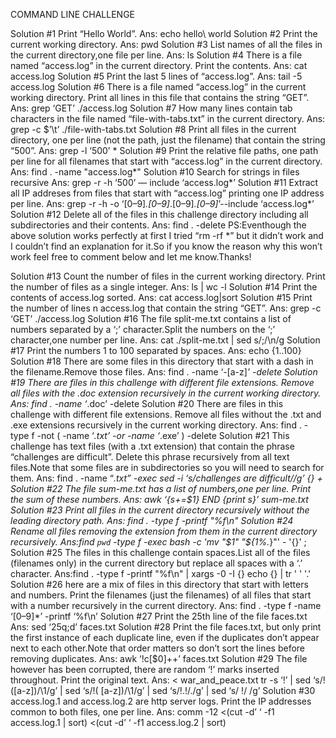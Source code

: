 COMMAND LINE CHALLENGE

Solution #1 Print “Hello World”.
Ans: echo hello\ world
Solution #2 Print the current working directory.
Ans: pwd
Solution #3 List names of all the files in the current directory,one file per line.
Ans: ls
Solution #4 There is a file named “access.log” in the current directory. Print the contents.
Ans: cat access.log
Solution #5 Print the last 5 lines of “access.log”.
Ans: tail -5 access.log
Solution #6 There is a file named “access.log” in the current working directory. Print all lines in this file that contains the string “GET”.
Ans: grep ‘GET’ ./access.log
Solution #7 How many lines contain tab characters in the file named “file-with-tabs.txt” in the current directory.
Ans: grep -c $’\t’ ./file-with-tabs.txt
Solution #8 Print all files in the current directory, one per line (not the path, just the filename) that contain the string “500”.
Ans: grep -l ‘500’ *
Solution #9 Print the relative file paths, one path per line for all filenames that start with “access.log” in the current directory.
Ans: find . -name "access.log*"
Solution #10 Search for strings in files recursive
Ans: grep -r -h ‘500’ — include ‘access.log*’
Solution #11 Extract all IP addreses from files that start with “access.log” printing one IP address per line.
Ans: grep -r -h -o ‘[0–9]*\.[0–9]*\.[0–9]*\.[0–9]*’--include ‘access.log*’
Solution #12 Delete all of the files in this challenge directory including all subdirectories and their contents.
Ans: find . -delete
PS:Eventhough the above solution works perfectly at first I tried “rm -rf *” but it didn’t work and I couldn’t find an explanation for it.So if you know the reason why this won’t work feel free to comment below and let me know.Thanks!

Solution #13 Count the number of files in the current working directory. Print the number of files as a single integer.
Ans: ls | wc -l
Solution #14 Print the contents of access.log sorted.
Ans: cat access.log|sort
Solution #15 Print the number of lines n access.log that contain the string “GET”.
Ans: grep -c ‘GET’ ./access.log
Solution #16 The file split-me.txt contains a list of numbers separated by a ‘;’ character.Split the numbers on the ‘;’ character,one number per line.
Ans: cat ./split-me.txt | sed s/\;/\\n/g
Solution #17 Print the numbers 1 to 100 separated by spaces.
Ans: echo {1..100}
Solution #18 There are some files in this directory that start with a dash in the filename.Remove those files.
Ans: find . -name ‘-[a-z]*’ -delete
Solution #19 There are files in this challenge with different file extensions. Remove all files with the .doc extension recursively in the current working directory.
Ans: find . -name ‘*.doc’ -delete
Solution #20 There are files in this challenge with different file extensions. Remove all files without the .txt and .exe extensions recursively in the current working directory.
Ans: find . -type f -not \( -name ‘*.txt’ -or -name ‘*.exe’ \) -delete
Solution #21 This challenge has text files (with a .txt extension) that contain the phrase “challenges are difficult”. Delete this phrase recursively from all text files.Note that some files are in subdirectories so you will need to search for them.
Ans: find . -name “*.txt” -exec sed -i ‘s/challenges are difficult//g’ {} +
Solution #22 The file sum-me.txt has a list of numbers,one per line. Print the sum of these numbers.
Ans: awk ‘{s+=$1} END {print s}’ sum-me.txt
Solution #23 Print all files in the current directory recursively without the leading directory path.
Ans: find . -type f -printf "%f\n"
Solution #24 Rename all files removing the extension from them in the current directory recursively.
Ans:find `pwd` -type f -exec bash -c 'mv "$1" "${1%.*}"' - '{}' \;
Solution #25 The files in this challenge contain spaces.List all of the files (filenames only) in the current directory but replace all spaces with a ‘.’ character.
Ans:find . -type f -printf "%f\n" | xargs -0 -I {} echo {} | tr ' ' '.'
Solution #26 here are a mix of files in this directory that start with letters and numbers. Print the filenames (just the filenames) of all files that start with a number recursively in the current directory.
Ans: find . -type f -name ‘[0–9]*’ -printf ‘%f\n’
Solution #27 Print the 25th line of the file faces.txt
Ans: sed ‘25q;d’ faces.txt
Solution #28 Print the file faces.txt, but only print the first instance of each duplicate line, even if the duplicates don’t appear next to each other.Note that order matters so don’t sort the lines before removing duplicates.
Ans: awk ‘!c[$0]++’ faces.txt
Solution #29 The file however has been corrupted, there are random ‘!’ marks inserted throughout. Print the original text.
Ans: < war_and_peace.txt tr -s ‘!’ | sed ‘s/!\([a-z]\)/\1/g’ | sed ‘s/!\( [a-z]\)/\1/g’ | sed ‘s/!\.!/./g’ | sed ‘s/ !/ /g’
Solution #30 access.log.1 and access.log.2 are http server logs. Print the IP addresses common to both files, one per line.
Ans: comm -12 <(cut -d’ ‘ -f1 access.log.1 | sort) <(cut -d’ ‘ -f1 access.log.2 | sort)

